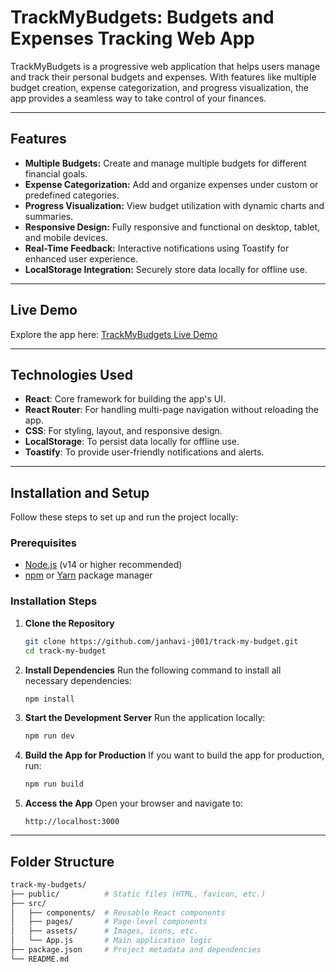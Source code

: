 # TrackMyBudgets: Budgets and Expenses Tracking Web App

TrackMyBudgets is a progressive web application that helps users manage and track their personal budgets and expenses. With features like multiple budget creation, expense categorization, and progress visualization, the app provides a seamless way to take control of your finances.

---

## Features

- **Multiple Budgets:** Create and manage multiple budgets for different financial goals.
- **Expense Categorization:** Add and organize expenses under custom or predefined categories.
- **Progress Visualization:** View budget utilization with dynamic charts and summaries.
- **Responsive Design:** Fully responsive and functional on desktop, tablet, and mobile devices.
- **Real-Time Feedback:** Interactive notifications using Toastify for enhanced user experience.
- **LocalStorage Integration:** Securely store data locally for offline use.

---

## Live Demo

Explore the app here: [TrackMyBudgets Live Demo](https://trackmybudgets.netlify.app)

---

## Technologies Used

- **React**: Core framework for building the app's UI.
- **React Router**: For handling multi-page navigation without reloading the app.
- **CSS**: For styling, layout, and responsive design.
- **LocalStorage**: To persist data locally for offline use.
- **Toastify**: To provide user-friendly notifications and alerts.

---

## Installation and Setup

Follow these steps to set up and run the project locally:

### Prerequisites

- [Node.js](https://nodejs.org/) (v14 or higher recommended)
- [npm](https://www.npmjs.com/) or [Yarn](https://yarnpkg.com/) package manager

### Installation Steps

1. **Clone the Repository**
   ```bash
   git clone https://github.com/janhavi-j001/track-my-budget.git
   cd track-my-budget
   ```

2. **Install Dependencies**
   Run the following command to install all necessary dependencies:
   ```bash
   npm install
   ```

3. **Start the Development Server**
   Run the application locally:
   ```bash
   npm run dev
   ```

4. **Build the App for Production**
   If you want to build the app for production, run:
   ```bash
   npm run build
   ```

5. **Access the App**
   Open your browser and navigate to:
   ```
   http://localhost:3000
   ```

---

## Folder Structure

```bash
track-my-budgets/
├── public/          # Static files (HTML, favicon, etc.)
├── src/
│   ├── components/  # Reusable React components
│   ├── pages/       # Page-level components
│   ├── assets/      # Images, icons, etc.
│   └── App.js       # Main application logic
├── package.json     # Project metadata and dependencies
└── README.md
```
